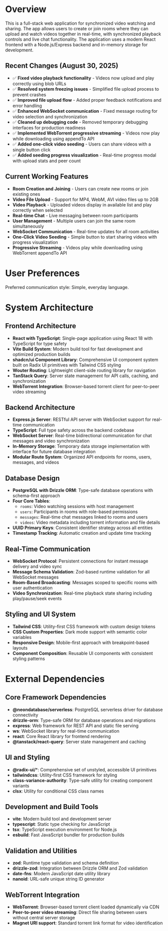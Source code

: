 # Overview

This is a full-stack web application for synchronized video watching and sharing. The app allows users to create or join rooms where they can upload and watch videos together in real-time, with synchronized playback controls and live chat functionality. The application uses a modern React frontend with a Node.js/Express backend and in-memory storage for development.

## Recent Changes (August 30, 2025)

- ✅ **Fixed video playback functionality** - Videos now upload and play correctly using blob URLs
- ✅ **Resolved system freezing issues** - Simplified file upload process to prevent crashes
- ✅ **Improved file upload flow** - Added proper feedback notifications and error handling
- ✅ **Enhanced WebSocket communication** - Fixed message routing for video selection and synchronization
- ✅ **Cleaned up debugging code** - Removed temporary debugging interfaces for production readiness
- ✅ **Implemented WebTorrent progressive streaming** - Videos now play while downloading using appendTo API
- ✅ **Added one-click video seeding** - Users can share videos with a single button click
- ✅ **Added seeding progress visualization** - Real-time progress modal with upload stats and peer count

## Current Working Features

- **Room Creation and Joining** - Users can create new rooms or join existing ones
- **Video File Upload** - Support for MP4, WebM, AVI video files up to 2GB
- **Video Playback** - Uploaded videos display in available list and play correctly when selected
- **Real-time Chat** - Live messaging between room participants
- **User Management** - Multiple users can join the same room simultaneously
- **WebSocket Communication** - Real-time updates for all room activities
- **One-Click Video Seeding** - Simple button to start sharing videos with progress visualization
- **Progressive Streaming** - Videos play while downloading using WebTorrent appendTo API

# User Preferences

Preferred communication style: Simple, everyday language.

# System Architecture

## Frontend Architecture
- **React with TypeScript**: Single-page application using React 18 with TypeScript for type safety
- **Vite Build System**: Modern build tool for fast development and optimized production builds
- **shadcn/ui Component Library**: Comprehensive UI component system built on Radix UI primitives with Tailwind CSS styling
- **Wouter Routing**: Lightweight client-side routing library for navigation
- **TanStack Query**: Server state management for API calls, caching, and synchronization
- **WebTorrent Integration**: Browser-based torrent client for peer-to-peer video streaming

## Backend Architecture
- **Express.js Server**: RESTful API server with WebSocket support for real-time communication
- **TypeScript**: Full type safety across the backend codebase
- **WebSocket Server**: Real-time bidirectional communication for chat messages and video synchronization
- **In-Memory Storage**: Temporary data storage implementation with interface for future database integration
- **Modular Route System**: Organized API endpoints for rooms, users, messages, and videos

## Database Design
- **PostgreSQL with Drizzle ORM**: Type-safe database operations with schema-first approach
- **Four Core Tables**:
  - `rooms`: Video watching sessions with host management
  - `users`: Participants in rooms with role-based permissions
  - `messages`: Real-time chat messages linked to rooms and users
  - `videos`: Video metadata including torrent information and file details
- **UUID Primary Keys**: Consistent identifier strategy across all entities
- **Timestamp Tracking**: Automatic creation and update time tracking

## Real-Time Communication
- **WebSocket Protocol**: Persistent connections for instant message delivery and video sync
- **Message Schema Validation**: Zod-based runtime validation for all WebSocket messages
- **Room-Based Broadcasting**: Messages scoped to specific rooms with user authentication
- **Video Synchronization**: Real-time playback state sharing including play/pause/seek events

## Styling and UI System
- **Tailwind CSS**: Utility-first CSS framework with custom design tokens
- **CSS Custom Properties**: Dark mode support with semantic color variables
- **Responsive Design**: Mobile-first approach with breakpoint-based layouts
- **Component Composition**: Reusable UI components with consistent styling patterns

# External Dependencies

## Core Framework Dependencies
- **@neondatabase/serverless**: PostgreSQL serverless driver for database connectivity
- **drizzle-orm**: Type-safe ORM for database operations and migrations
- **express**: Web framework for REST API and static file serving
- **ws**: WebSocket library for real-time communication
- **react**: Core React library for frontend rendering
- **@tanstack/react-query**: Server state management and caching

## UI and Styling
- **@radix-ui/***: Comprehensive set of unstyled, accessible UI primitives
- **tailwindcss**: Utility-first CSS framework for styling
- **class-variance-authority**: Type-safe utility for creating component variants
- **clsx**: Utility for conditional CSS class names

## Development and Build Tools
- **vite**: Modern build tool and development server
- **typescript**: Static type checking for JavaScript
- **tsx**: TypeScript execution environment for Node.js
- **esbuild**: Fast JavaScript bundler for production builds

## Validation and Utilities
- **zod**: Runtime type validation and schema definition
- **drizzle-zod**: Integration between Drizzle ORM and Zod validation
- **date-fns**: Modern JavaScript date utility library
- **nanoid**: URL-safe unique string ID generator

## WebTorrent Integration
- **WebTorrent**: Browser-based torrent client loaded dynamically via CDN
- **Peer-to-peer video streaming**: Direct file sharing between users without central server storage
- **Magnet URI support**: Standard torrent link format for video identification